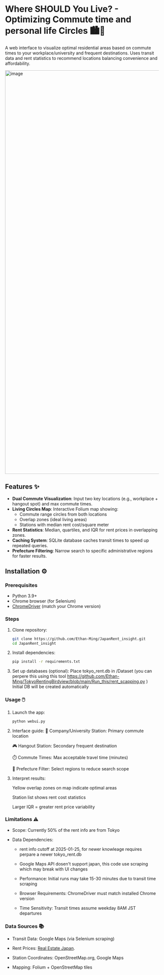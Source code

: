 # Where SHOULD You Live? - Optimizing Commute time and personal life Circles 🏙️🚉

A web interface to visualize optimal residential areas based on commute times to your workplace/university and frequent destinations. Uses transit data and rent statistics to recommend locations balancing convenience and affordability.

<img width="1316" alt="image" src="https://github.com/user-attachments/assets/e82f4c66-670c-449e-9f3e-b74f4e23b309" />



## Features ✨

- **Dual Commute Visualization**: Input two key locations (e.g., workplace + hangout spot) and max commute times.
- **Living Circles Map**: Interactive Folium map showing:
  - Commute range circles from both locations
  - Overlap zones (ideal living areas)
  - Stations with median rent cost/square meter
- **Rent Statistics**: Median, quartiles, and IQR for rent prices in overlapping zones.
- **Caching System**: SQLite database caches transit times to speed up repeated queries.
- **Prefecture Filtering**: Narrow search to specific administrative regions for faster results.

## Installation ⚙️

### Prerequisites
- Python 3.9+
- Chrome browser (for Selenium)
- [ChromeDriver](https://chromedriver.chromium.org/) (match your Chrome version)

### Steps
1. Clone repository:
   ```bash
   git clone https://github.com/Ethan-Ming/JapanRent_insight.git
   cd JapanRent_insight
2. Install dependencies:
    ```bash
    pip install -r requirements.txt
3. Set up databases (optional):
     Place tokyo_rent.db in /Dataset (you can perpere this using this tool https://github.com/Ethan-Ming/TokyoRentingBirdview/blob/main/Run_this/rent_scapping.py )
     Initial DB will be created automatically


### Usage 🖱️
1. Launch the app:
    ```bash
    python webui.py

2. Interface guide:
    🏢 Company/University Station: Primary commute location

    🎮 Hangout Station: Secondary frequent destination

    ⏱️ Commute Times: Max acceptable travel time (minutes)

    🗾 Prefecture Filter: Select regions to reduce search scope

3. Interpret results:

    Yellow overlap zones on map indicate optimal areas

    Station list shows rent cost statistics

    Larger IQR = greater rent price variability

### Limitations ⚠️

-  Scope: Currently 50% of the rent info are from Tokyo

- Data Dependencies:

    - rent info cutoff at 2025-01-25, for newer knowleage requires perpare a newer tokyo_rent.db

    - Google Maps API dosen't support japan, this code use scraping which may break with UI changes

    - Performance: Initial runs may take 15-30 minutes due to transit time scraping

    - Browser Requirements: ChromeDriver must match installed Chrome version

    - Time Sensitivity: Transit times assume weekday 8AM JST departures


### Data Sources 📚
- Transit Data: Google Maps (via Selenium scraping)

- Rent Prices: [Real Estate Japan](https://realestate.co.jp/en/rent).

- Station Coordinates: OpenStreetMap.org, Google Maps

- Mapping: Folium + OpenStreetMap tiles
